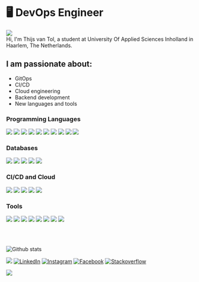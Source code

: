 # 🖥 DevOps Engineer
![](https://komarev.com/ghpvc/?username=thijsvtol)  
Hi, I'm Thijs van Tol, a student at University Of Applied Sciences Inholland in Haarlem, The Netherlands.

## I am passionate about:

- GitOps
- CI/CD
- Cloud engineering
- Backend development
- New languages and tools

### Programming Languages
<img src="https://img.shields.io/badge/GoLang-00ADD8?style=for-the-badge&logo=go&logoColor=white" />
<img src="https://img.shields.io/badge/Kotlin-7F52FF?style=for-the-badge&logo=kotlin&logoColor=white" />
<img src="https://img.shields.io/badge/Java-007396?style=for-the-badge&logo=java&logoColor=white" />
<img src="https://img.shields.io/badge/C sharp-239120?style=for-the-badge&logo=csharp&logoColor=white" />
<img src="https://img.shields.io/badge/TypeScript-3178C6?style=for-the-badge&logo=typescript&logoColor=white" />
<img src="https://img.shields.io/badge/JavaScript-F7DF1E?style=for-the-badge&logo=javascript&logoColor=white" />
<img src="https://img.shields.io/badge/Groovy-4298B8?style=for-the-badge&logo=apachegroovy&logoColor=white" />
<img src="https://img.shields.io/badge/Python-3776AB?style=for-the-badge&logo=python&logoColor=white" />
<img src="https://img.shields.io/badge/Elixir-4B275F?style=for-the-badge&logo=elixir&logoColor=white" />
<img src="https://img.shields.io/badge/PHP-777BB4?style=for-the-badge&logo=php&logoColor=white" />

<!-- ### Frameworks -->

### Databases
<img src="https://img.shields.io/badge/MongoDB-47A248?style=for-the-badge&logo=mongodb&logoColor=white" />
<img src="https://img.shields.io/badge/Postgres-0078D4?style=for-the-badge&logo=postgresql&logoColor=white" />
<img src="https://img.shields.io/badge/MySQL-4479A1?style=for-the-badge&logo=mysql&logoColor=white" />
<img src="https://img.shields.io/badge/Oracle-F80000?style=for-the-badge&logo=oracle&logoColor=white" />
<img src="https://img.shields.io/badge/Redis-DC382D?style=for-the-badge&logo=redis&logoColor=white" />

### CI/CD and Cloud
<img src="https://img.shields.io/badge/Github Actions-2088FF?style=for-the-badge&logo=githubactions&logoColor=white" />
<img src="https://img.shields.io/badge/Azure-0078D4?style=for-the-badge&logo=microsoftazure&logoColor=white" />
<img src="https://img.shields.io/badge/Jenkins-D24939?style=for-the-badge&logo=jenkins&logoColor=white" />
<img src="https://img.shields.io/badge/Docker-2496ED?style=for-the-badge&logo=docker&logoColor=white" />
<img src="https://img.shields.io/badge/Kubernetes-326CE5?style=for-the-badge&logo=kubernetes&logoColor=white" />

### Tools
<img src="https://img.shields.io/badge/Prometheus-E6522C?style=for-the-badge&logo=prometheus&logoColor=white" />
<img src="https://img.shields.io/badge/Elastic-005571?style=for-the-badge&logo=elastic&logoColor=white" />
<img src="https://img.shields.io/badge/Grafana-F46800?style=for-the-badge&logo=grafana&logoColor=white" />
<img src="https://img.shields.io/badge/Atlassian Tools-0052CC?style=for-the-badge&logo=atlassian&logoColor=white" />
<img src="https://img.shields.io/badge/k8s Lens-326CE5?style=for-the-badge&logo=googlelens&logoColor=white" />
<img src="https://img.shields.io/badge/Visual Studio Code-007ACC?style=for-the-badge&logo=visualstudiocode&logoColor=white" />
<img src="https://img.shields.io/badge/Jetbrains-000000?style=for-the-badge&logo=jetbrains&logoColor=white" />
<img src="https://img.shields.io/badge/Android studio-3DDC84?style=for-the-badge&logo=androidstudio&logoColor=white" />

</br></br>

![Github stats](https://github-readme-stats.vercel.app/api?username=thijsvtol&show_icons=true&count_private=true)  
  
<a href="https://github.com/thijsvtol/thijsvtol/raw/master/CV_Thijs_van_Tol.pdf" target="_blank"><img src="https://img.shields.io/badge/🔽_My_CV-002366?&style=flat-square"/></a> 
<a href="https://www.linkedin.com/in/thijsvantol/" target="_blank"><img src="https://img.shields.io/badge/LinkedIn-%230077B5.svg?&style=flat-square&logo=linkedin&logoColor=white" alt="LinkedIn"></a> 
<a href="https://www.instagram.com/thijsvtol/" target="_blank"><img src="https://img.shields.io/badge/Instagram-%23E4405F.svg?&style=flat-square&logo=instagram&logoColor=white" alt="Instagram"></a> 
<a href="https://www.facebook.com/vantol.thijs" target="_blank"><img src="https://img.shields.io/badge/Facebook-%231877F2.svg?&style=flat-square&logo=facebook&logoColor=white" alt="Facebook"></a> 
<a href="https://www.stackoverflow.com/users/10330378/thijs-van-tol" target="_blank"><img src="https://img.shields.io/badge/Stackoverflow-F48024.svg?&style=flat-square&logo=stackoverflow&logoColor=white" alt="Stackoverflow"></a> 

![](https://hit.yhype.me/github/profile?user_id=43065692)
